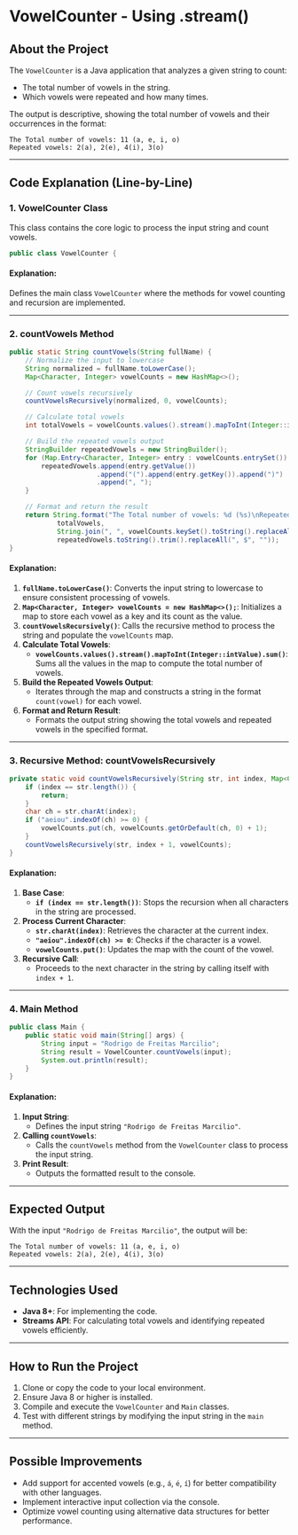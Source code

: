 # VowelCounter - Using .stream()

## About the Project
The `VowelCounter` is a Java application that analyzes a given string to count:
- The total number of vowels in the string.
- Which vowels were repeated and how many times.

The output is descriptive, showing the total number of vowels and their occurrences in the format:
```plaintext
The Total number of vowels: 11 (a, e, i, o)
Repeated vowels: 2(a), 2(e), 4(i), 3(o)
```

---

## Code Explanation (Line-by-Line)

### 1. VowelCounter Class
This class contains the core logic to process the input string and count vowels.

```java
public class VowelCounter {
```
#### Explanation:
Defines the main class `VowelCounter` where the methods for vowel counting and recursion are implemented.

---

### 2. countVowels Method

```java
public static String countVowels(String fullName) {
    // Normalize the input to lowercase
    String normalized = fullName.toLowerCase();
    Map<Character, Integer> vowelCounts = new HashMap<>();

    // Count vowels recursively
    countVowelsRecursively(normalized, 0, vowelCounts);

    // Calculate total vowels
    int totalVowels = vowelCounts.values().stream().mapToInt(Integer::intValue).sum();

    // Build the repeated vowels output
    StringBuilder repeatedVowels = new StringBuilder();
    for (Map.Entry<Character, Integer> entry : vowelCounts.entrySet()) {
        repeatedVowels.append(entry.getValue())
                      .append("(").append(entry.getKey()).append(")")
                      .append(", ");
    }

    // Format and return the result
    return String.format("The Total number of vowels: %d (%s)\nRepeated vowels: %s",
            totalVowels,
            String.join(", ", vowelCounts.keySet().toString().replaceAll("[\[\]]", "")),
            repeatedVowels.toString().trim().replaceAll(", $", ""));
}
```
#### Explanation:
1. **`fullName.toLowerCase()`**:
   Converts the input string to lowercase to ensure consistent processing of vowels.
2. **`Map<Character, Integer> vowelCounts = new HashMap<>();`**:
   Initializes a map to store each vowel as a key and its count as the value.
3. **`countVowelsRecursively()`**:
   Calls the recursive method to process the string and populate the `vowelCounts` map.
4. **Calculate Total Vowels**:
   - **`vowelCounts.values().stream().mapToInt(Integer::intValue).sum()`**:
     Sums all the values in the map to compute the total number of vowels.
5. **Build the Repeated Vowels Output**:
   - Iterates through the map and constructs a string in the format `count(vowel)` for each vowel.
6. **Format and Return Result**:
   - Formats the output string showing the total vowels and repeated vowels in the specified format.

---

### 3. Recursive Method: countVowelsRecursively

```java
private static void countVowelsRecursively(String str, int index, Map<Character, Integer> vowelCounts) {
    if (index == str.length()) {
        return;
    }
    char ch = str.charAt(index);
    if ("aeiou".indexOf(ch) >= 0) {
        vowelCounts.put(ch, vowelCounts.getOrDefault(ch, 0) + 1);
    }
    countVowelsRecursively(str, index + 1, vowelCounts);
}
```
#### Explanation:
1. **Base Case**:
   - **`if (index == str.length())`**:
     Stops the recursion when all characters in the string are processed.
2. **Process Current Character**:
   - **`str.charAt(index)`**:
     Retrieves the character at the current index.
   - **`"aeiou".indexOf(ch) >= 0`**:
     Checks if the character is a vowel.
   - **`vowelCounts.put()`**:
     Updates the map with the count of the vowel.
3. **Recursive Call**:
   - Proceeds to the next character in the string by calling itself with `index + 1`.

---

### 4. Main Method

```java
public class Main {
    public static void main(String[] args) {
        String input = "Rodrigo de Freitas Marcilio";
        String result = VowelCounter.countVowels(input);
        System.out.println(result);
    }
}
```
#### Explanation:
1. **Input String**:
   - Defines the input string `"Rodrigo de Freitas Marcilio"`.
2. **Calling `countVowels`**:
   - Calls the `countVowels` method from the `VowelCounter` class to process the input string.
3. **Print Result**:
   - Outputs the formatted result to the console.

---

## Expected Output
With the input `"Rodrigo de Freitas Marcilio"`, the output will be:
```plaintext
The Total number of vowels: 11 (a, e, i, o)
Repeated vowels: 2(a), 2(e), 4(i), 3(o)
```

---

## Technologies Used
- **Java 8+**: For implementing the code.
- **Streams API**: For calculating total vowels and identifying repeated vowels efficiently.

---

## How to Run the Project
1. Clone or copy the code to your local environment.
2. Ensure Java 8 or higher is installed.
3. Compile and execute the `VowelCounter` and `Main` classes.
4. Test with different strings by modifying the input string in the `main` method.

---

## Possible Improvements
- Add support for accented vowels (e.g., `á`, `é`, `í`) for better compatibility with other languages.
- Implement interactive input collection via the console.
- Optimize vowel counting using alternative data structures for better performance.

